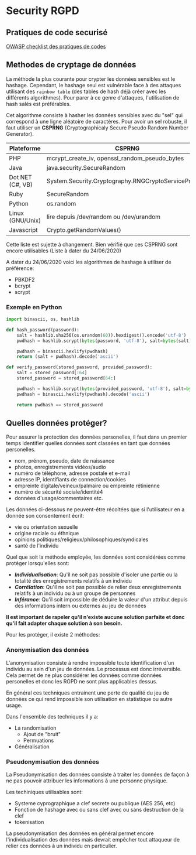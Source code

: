 # Security RGPD

## Pratiques de code securisé

[OWASP checklist des pratiques de codes](https://owasp.org/www-pdf-archive/OWASP_SCP_Quick_Reference_Guide_v1.pdf)

## Methodes de cryptage de données

La méthode la plus courante pour crypter les données sensibles est le hashage.
Cependant, le hashage seul est vulnérable face à des attaques utilisant des
`rainbow table` (des tables de hash déjà créer avec les différents algorithmes).
Pour parer à ce genre d'attaques, l'utilisation de hash salés est préférables.

Cet algorithme consiste à hasher les données sensibles avec du "sel" qui correspond à une
ligne aléatoire de caractères. Pour avoir un sel robuste, il faut utiliser un **CSPRNG**
(Cryptographicaly Secure Pseudo Random Number Generator).

| Plateforme       | CSPRNG                                                |
| ---------------- | ----------------------------------------------------- |
| PHP              | mcrypt_create_iv, openssl_random_pseudo_bytes         |
| Java             | java.security.SecureRandom                            |
| Dot NET (C#, VB) | System.Security.Cryptography.RNGCryptoServiceProvider |
| Ruby             | SecureRandom                                          |
| Python           | os.random                                             |
| Linux (GNU/Unix) | lire depuis /dev/random ou /dev/urandom               |
| Javascript       | Crypto.getRandomValues()                              |

Cette liste est sujette à changement. Bien vérifié que ces CSPRNG sont encore utilisables (Liste à dater du 24/06/2020)

A dater du 24/06/2020 voici les algorithmes de hashage à utiliser de préférence:

- PBKDF2
- bcrypt
- scrypt

### Exemple en Python

```Python
import binascii, os, hashlib

def hash_password(password):
    salt = hashlib.sha256(os.urandom(60)).hexdigest().encode('utf-8')
    pwdhash = hashlib.scrypt(bytes(password, 'utf-8'), salt=bytes(salt), n=16384, r=8, p=1)

    pwdhash = binascii.hexlify(pwdhash)
    return (salt + pwdhash).decode('ascii')

def verify_password(stored_password, provided_password):
    salt = stored_password[:64]
    stored_password = stored_password[64:]

    pwdhash = hashlib.scrypt(bytes(provided_password, 'utf-8'), salt=bytes(salt, 'utf-8'), n=16384, r=8, p=1)
    pwdhash = binascii.hexlify(pwdhash).decode('ascii')

    return pwdhash == stored_password
```

## Quelles données protéger?

Pour assurer la protection des données personelles, il faut dans un premier temps identifier quelles données sont classées en tant que données personelles.

- nom, prénom, pseudo, date de naissance
- photos, enregistrements vidéos/audio
- numéro de téléphone, adresse postale et e-mail
- adresse IP, identifiants de connection/cookies
- empreinte digitale/veineux/palmaire ou empreinte rétinienne
- numéro de sécurité sociale/identité4
- données d'usage/commentaires etc.

Les données ci-dessous ne peuvent-être récoltées que si l'utilisateur en a donnée son consentement écrit:

- vie ou orientation sexuelle
- origine raciale ou éthnique
- opinions politiques/religieux/philosophiques/syndicales
- santé de l'individu

Quel que soit la méthode employée, les données sont considérées comme protéger lorsqu'elles sont:

- **_Individualisation_**: Qu'il ne soit pas possible d'isoler une partie ou la totalité des enregistrements relatifs à un individu
- **_Corrélation_**: Qu'il ne soit pas possible de relier deux enregistrements relatifs à un individu ou à un groupe de personnes
- **_Inférance_**: Qu'il soit impossible de déduire la valeur d'un attribut depuis des informations intern ou externes au jeu de données

**Il est important de rapeler qu'il n'existe aucune solution parfaite et donc qu'il fait adapter chaque solution à son besoin.**

Pour les protéger, il existe 2 méthodes:

### Anonymisation des données

L'anonymisation consiste à rendre impossible toute identification d'un individu au sein d'un jeu de données. Le processus est donc irréversible. Cela permet de ne plus considérer les données comme données personelles et donc les RGPD ne sont plus applicables dessus.

En général ces techniques entrainent une perte de qualité du jeu de données ce qui rend impossible son utilisation en statistique ou autre usage.

Dans l'ensemble des techniques il y a:

- La randomisation
  - Ajout de "bruit"
  - Permuations
- Généralisation

### Pseudonymisation des données

La Pseudonymisation des données consiste à traiter les données de façon à ne pas pouvoir attribuer les informations à une personne physique. 

Les techiniques utilisables sont:

- Systeme cyprographique a clef secrete ou publique (AES 256, etc)
- Fonction de hashage avec ou sans clef avec ou sans destruction de la clef
- tokenisation

La pseudonymisation des données en général permet encore l'individualisation des données mais devrait empêcher tout attaqueur de relier ces données à un individu en particulier.